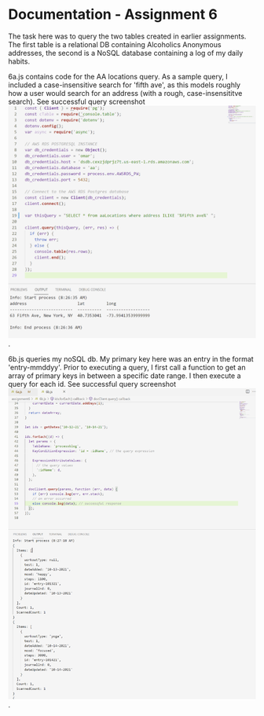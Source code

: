 # Documentation - Assignment 6

The task here was to query the two tables created in earlier assignments. The first table is a relational DB containing Alcoholics Anonymous addresses, the second is a NoSQL database containing a log of my daily habits.

6a.js contains code for the AA locations query. As a sample query, I included a case-insensitive search for 'fifth ave', as this models roughly how a user would search for an address (with a rough, case-insensititve search). See successful query screenshot ![here](./6a-success.png).

6b.js queries my noSQL db. My primary key here was an entry in the format 'entry-mmddyy'. Prior to executing a query, I first call a function to get an array of primary keys in between a specific date range. I then execute a query for each id. See successful query screenshot ![here](./6b-success.png).
